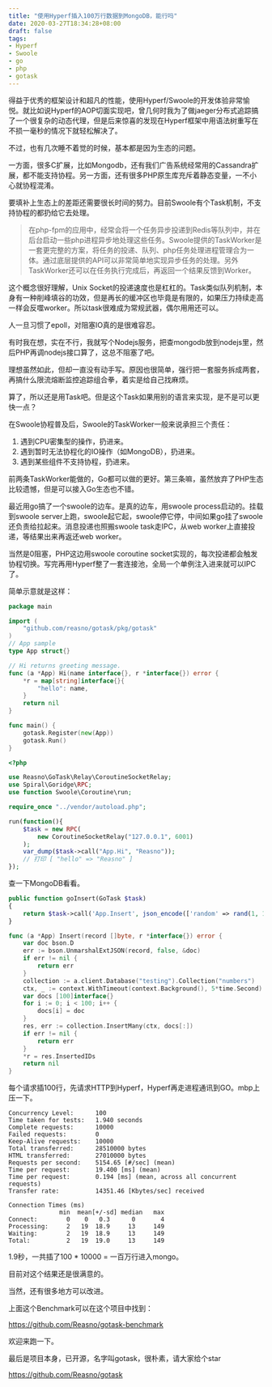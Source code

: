```yaml
---
title: "使用Hyperf插入100万行数据到MongoDB，能行吗"
date: 2020-03-27T18:34:28+08:00
draft: false
tags:
- Hyperf
- Swoole
- go
- php
- gotask
---
```


得益于优秀的框架设计和超凡的性能，使用Hyperf/Swoole的开发体验非常愉悦。就比如说Hyperf的AOP切面实现吧，曾几何时我为了做jaeger分布式追踪搞了一个很复杂的动态代理，但是后来惊喜的发现在Hyperf框架中用语法树重写在不损一毫秒的情况下就轻松解决了。

不过，也有几次睡不着觉的时候，基本都是因为生态的问题。

一方面，很多C扩展，比如Mongodb，还有我们广告系统经常用的Cassandra扩展，都不能支持协程。另一方面，还有很多PHP原生库充斥着静态变量，一不小心就协程混淆。

要填补上生态上的差距还需要很长时间的努力。目前Swoole有个Task机制，不支持协程的都扔给它去处理。

> 在php-fpm的应用中，经常会将一个任务异步投递到Redis等队列中，并在后台启动一些php进程异步地处理这些任务。Swoole提供的TaskWorker是一套更完整的方案，将任务的投递、队列、php任务处理进程管理合为一体。通过底层提供的API可以非常简单地实现异步任务的处理。另外TaskWorker还可以在任务执行完成后，再返回一个结果反馈到Worker。

这个概念很好理解，Unix Socket的投递速度也是杠杠的。Task类似队列机制，本身有一种削峰填谷的功效，但是再长的缓冲区也毕竟是有限的，如果压力持续走高一样会反噬worker。所以task很难成为常规武器，偶尔用用还可以。

人一旦习惯了epoll，对阻塞IO真的是很难容忍。

有时我在想，实在不行，我就写个Nodejs服务，把查mongodb放到nodejs里，然后PHP再调nodejs接口算了，这总不阻塞了吧。

理想虽然如此，但却一直没有动手写。原因也很简单，强行把一套服务拆成两套，再搞什么限流熔断监控追踪组合拳，着实是给自己找麻烦。

算了，所以还是用Task吧。但是这个Task如果用别的语言来实现，是不是可以更快一点？

在Swoole协程普及后，Swoole的TaskWorker一般来说承担三个责任：

1. 遇到CPU密集型的操作，扔进来。
2. 遇到暂时无法协程化的IO操作（如MongoDB），扔进来。
3. 遇到某些组件不支持协程，扔进来。

前两条TaskWorker能做的，Go都可以做的更好。第三条嘛，虽然放弃了PHP生态比较遗憾，但是可以接入Go生态也不错。

最近用go搞了一个swoole的边车。是真的边车，用swoole process启动的。挂载到swoole server上跑，swoole起它起，swoole停它停，中间如果go挂了swoole还负责给拉起来。消息投递也照搬swoole task走IPC，从web worker上直接投递，等结果出来再返还web worker。

当然是0阻塞，PHP这边用swoole coroutine socket实现的，每次投递都会触发协程切换。写完再用Hyperf整了一套连接池，全局一个单例注入进来就可以IPC了。

简单示意就是这样：

```go
package main

import (
    "github.com/reasno/gotask/pkg/gotask"
)
// App sample
type App struct{}

// Hi returns greeting message.
func (a *App) Hi(name interface{}, r *interface{}) error {
    *r = map[string]interface{}{
        "hello": name,
    }
    return nil
}

func main() {
    gotask.Register(new(App))
    gotask.Run()
}
```

```php
<?php

use Reasno\GoTask\Relay\CoroutineSocketRelay;
use Spiral\Goridge\RPC;
use function Swoole\Coroutine\run;

require_once "../vendor/autoload.php";

run(function(){
    $task = new RPC(
        new CoroutineSocketRelay("127.0.0.1", 6001)
    );
    var_dump($task->call("App.Hi", "Reasno"));
    // 打印 [ "hello" => "Reasno" ]
});

```

查一下MongoDB看看。

```php
public function goInsert(GoTask $task)
{
    return $task->call('App.Insert', json_encode(['random' => rand(1, 10000)]), RELAY::PAYLOAD_RAW);
}
```

```go
func (a *App) Insert(record []byte, r *interface{}) error {
    var doc bson.D
    err := bson.UnmarshalExtJSON(record, false, &doc)
    if err != nil {
        return err
    }
    collection := a.client.Database("testing").Collection("numbers")
    ctx, _ := context.WithTimeout(context.Background(), 5*time.Second)
    var docs [100]interface{}
    for i := 0; i < 100; i++ {
        docs[i] = doc
    }
    res, err := collection.InsertMany(ctx, docs[:])
    if err != nil {
        return err
    }
    *r = res.InsertedIDs
    return nil
}
```

每个请求插100行，先请求HTTP到Hyperf，Hyperf再走进程通讯到GO。mbp上压一下。

```
Concurrency Level:      100
Time taken for tests:   1.940 seconds
Complete requests:      10000
Failed requests:        0
Keep-Alive requests:    10000
Total transferred:      28510000 bytes
HTML transferred:       27010000 bytes
Requests per second:    5154.65 [#/sec] (mean)
Time per request:       19.400 [ms] (mean)
Time per request:       0.194 [ms] (mean, across all concurrent requests)
Transfer rate:          14351.46 [Kbytes/sec] received

Connection Times (ms)
              min  mean[+/-sd] median   max
Connect:        0    0   0.3      0       4
Processing:     2   19  18.9     13     149
Waiting:        2   19  18.9     13     149
Total:          2   19  19.0     13     149
```

1.9秒，一共插了100 * 10000 = 一百万行进入mongo。

目前对这个结果还是很满意的。

当然，还有很多地方可以改进。

上面这个Benchmark可以在这个项目中找到：

https://github.com/Reasno/gotask-benchmark

欢迎来跑一下。

最后是项目本身，已开源，名字叫gotask，很朴素，请大家给个star

https://github.com/Reasno/gotask







